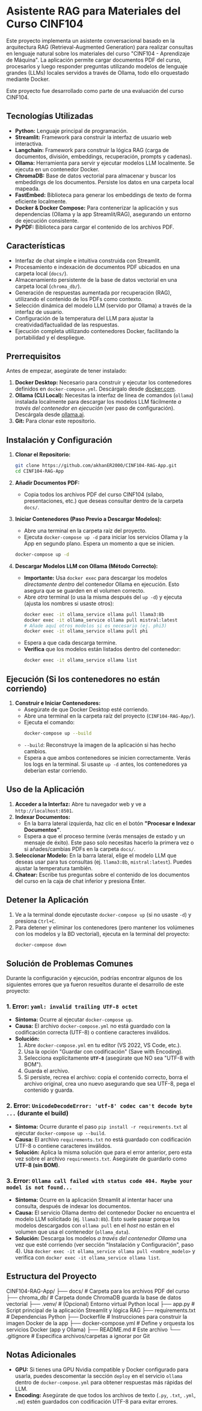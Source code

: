 # Asistente RAG para Materiales del Curso CINF104

Este proyecto implementa un asistente conversacional basado en la arquitectura RAG (Retrieval-Augmented Generation) para realizar consultas en lenguaje natural sobre los materiales del curso "CINF104 - Aprendizaje de Máquina". La aplicación permite cargar documentos PDF del curso, procesarlos y luego responder preguntas utilizando modelos de lenguaje grandes (LLMs) locales servidos a través de Ollama, todo ello orquestado mediante Docker.

Este proyecto fue desarrollado como parte de una evaluación del curso CINF104.

## Tecnologías Utilizadas

* **Python:** Lenguaje principal de programación.
* **Streamlit:** Framework para construir la interfaz de usuario web interactiva.
* **Langchain:** Framework para construir la lógica RAG (carga de documentos, división, embeddings, recuperación, prompts y cadenas).
* **Ollama:** Herramienta para servir y ejecutar modelos LLM localmente. Se ejecuta en un contenedor Docker.
* **ChromaDB:** Base de datos vectorial para almacenar y buscar los embeddings de los documentos. Persiste los datos en una carpeta local mapeada.
* **FastEmbed:** Biblioteca para generar los embeddings de texto de forma eficiente localmente.
* **Docker & Docker Compose:** Para contenerizar la aplicación y sus dependencias (Ollama y la app Streamlit/RAG), asegurando un entorno de ejecución consistente.
* **PyPDF:** Biblioteca para cargar el contenido de los archivos PDF.

## Características

* Interfaz de chat simple e intuitiva construida con Streamlit.
* Procesamiento e indexación de documentos PDF ubicados en una carpeta local (`docs/`).
* Almacenamiento persistente de la base de datos vectorial en una carpeta local (`chroma_db/`).
* Generación de respuestas aumentada por recuperación (RAG), utilizando el contenido de los PDFs como contexto.
* Selección dinámica del modelo LLM (servido por Ollama) a través de la interfaz de usuario.
* Configuración de la temperatura del LLM para ajustar la creatividad/factualidad de las respuestas.
* Ejecución completa utilizando contenedores Docker, facilitando la portabilidad y el despliegue.

## Prerrequisitos

Antes de empezar, asegúrate de tener instalado:

1.  **Docker Desktop:** Necesario para construir y ejecutar los contenedores definidos en `docker-compose.yml`. Descárgalo desde [docker.com](https://www.docker.com/products/docker-desktop/).
2.  **Ollama (CLI Local):** Necesitas la interfaz de línea de comandos (`ollama`) instalada localmente para descargar los modelos LLM fácilmente *a través del contenedor en ejecución* (ver paso de configuración). Descárgala desde [ollama.ai](https://ollama.ai/).
3.  **Git:** Para clonar este repositorio.

## Instalación y Configuración

1.  **Clonar el Repositorio:**
    ```bash
    git clone https://github.com/akhanER2000/CINF104-RAG-App.git
    cd CINF104-RAG-App 
    ```

2.  **Añadir Documentos PDF:**
    * Copia todos los archivos PDF del curso CINF104 (sílabo, presentaciones, etc.) que deseas consultar dentro de la carpeta `docs/`.

3.  **Iniciar Contenedores (Paso Previo a Descargar Modelos):**
    * Abre una terminal en la carpeta raíz del proyecto.
    * Ejecuta `docker-compose up -d` para iniciar los servicios Ollama y la App en segundo plano. Espera un momento a que se inicien.
    ```bash
    docker-compose up -d 
    ```

4.  **Descargar Modelos LLM con Ollama (Método Correcto):**
    * **Importante:** Usa `docker exec` para descargar los modelos *directamente dentro* del contenedor Ollama en ejecución. Esto asegura que se guarden en el volumen correcto.
    * Abre *otra* terminal (o usa la misma después del `up -d`) y ejecuta (ajusta los nombres si usaste otros):
        ```bash
        docker exec -it ollama_service ollama pull llama3:8b
        docker exec -it ollama_service ollama pull mistral:latest
        # Añade aquí otros modelos si es necesario (ej. phi3)
        docker exec -it ollama_service ollama pull phi 
        ```
    * Espera a que cada descarga termine.
    * **Verifica** que los modelos están listados dentro del contenedor:
        ```bash
        docker exec -it ollama_service ollama list
        ```

## Ejecución (Si los contenedores no están corriendo)

1.  **Construir e Iniciar Contenedores:**
    * Asegúrate de que Docker Desktop esté corriendo.
    * Abre una terminal en la carpeta raíz del proyecto (`CINF104-RAG-App/`).
    * Ejecuta el comando:
        ```bash
        docker-compose up --build
        ```
    * `--build`: Reconstruye la imagen de la aplicación si has hecho cambios.
    * Espera a que ambos contenedores se inicien correctamente. Verás los logs en la terminal. Si usaste `up -d` antes, los contenedores ya deberían estar corriendo.

## Uso de la Aplicación

1.  **Acceder a la Interfaz:** Abre tu navegador web y ve a `http://localhost:8501`.
2.  **Indexar Documentos:**
    * En la barra lateral izquierda, haz clic en el botón **"Procesar e Indexar Documentos"**.
    * Espera a que el proceso termine (verás mensajes de estado y un mensaje de éxito). Este paso solo necesitas hacerlo la primera vez o si añades/cambias PDFs en la carpeta `docs/`.
3.  **Seleccionar Modelo:** En la barra lateral, elige el modelo LLM que deseas usar para tus consultas (ej. `llama3:8b`, `mistral:latest`). Puedes ajustar la temperatura también.
4.  **Chatear:** Escribe tus preguntas sobre el contenido de los documentos del curso en la caja de chat inferior y presiona Enter.

## Detener la Aplicación

1.  Ve a la terminal donde ejecutaste `docker-compose up` (si no usaste `-d`) y presiona `Ctrl+C`.
2.  Para detener y eliminar los contenedores (pero mantener los volúmenes con los modelos y la BD vectorial), ejecuta en la terminal del proyecto:
    ```bash
    docker-compose down
    ```

## Solución de Problemas Comunes

Durante la configuración y ejecución, podrías encontrar algunos de los siguientes errores que ya fueron resueltos durante el desarrollo de este proyecto:

### 1. Error: `yaml: invalid trailing UTF-8 octet`

* **Síntoma:** Ocurre al ejecutar `docker-compose up`.
* **Causa:** El archivo `docker-compose.yml` no está guardado con la codificación correcta (UTF-8) o contiene caracteres inválidos.
* **Solución:**
    1.  Abre `docker-compose.yml` en tu editor (VS 2022, VS Code, etc.).
    2.  Usa la opción "Guardar con codificación" (Save with Encoding).
    3.  Selecciona explícitamente **`UTF-8`** (asegúrate que NO sea "UTF-8 with BOM").
    4.  Guarda el archivo.
    5.  Si persiste, recrea el archivo: copia el contenido correcto, borra el archivo original, crea uno nuevo asegurando que sea UTF-8, pega el contenido y guarda.

### 2. Error: `UnicodeDecodeError: 'utf-8' codec can't decode byte ...` (durante el build)

* **Síntoma:** Ocurre durante el paso `pip install -r requirements.txt` al ejecutar `docker-compose up --build`.
* **Causa:** El archivo `requirements.txt` no está guardado con codificación UTF-8 o contiene caracteres inválidos.
* **Solución:** Aplica la misma solución que para el error anterior, pero esta vez sobre el archivo `requirements.txt`. Asegúrate de guardarlo como **UTF-8 (sin BOM)**.

### 3. Error: `Ollama call failed with status code 404. Maybe your model is not found...`

* **Síntoma:** Ocurre en la aplicación Streamlit al intentar hacer una consulta, después de indexar los documentos.
* **Causa:** El servicio Ollama dentro del contenedor Docker no encuentra el modelo LLM solicitado (ej. `llama3:8b`). Esto suele pasar porque los modelos descargados con `ollama pull` en el *host* no están en el volumen que usa el contenedor (`ollama_data`).
* **Solución:** Descarga los modelos *a través del contenedor Ollama* una vez que esté corriendo (ver sección "Instalación y Configuración", paso 4). Usa `docker exec -it ollama_service ollama pull <nombre_modelo>` y verifica con `docker exec -it ollama_service ollama list`.

## Estructura del Proyecto
CINF104-RAG-App/
├── docs/               # Carpeta para los archivos PDF del curso
├── chroma_db/          # Carpeta donde ChromaDB guarda la base de datos vectorial
├── .venv/              # (Opcional) Entorno virtual Python local
├── app.py              # Script principal de la aplicación Streamlit y lógica RAG
├── requirements.txt    # Dependencias Python
├── Dockerfile          # Instrucciones para construir la imagen Docker de la app
├── docker-compose.yml  # Define y orquesta los servicios Docker (app y Ollama)
├── README.md           # Este archivo
└── .gitignore          # Especifica archivos/carpetas a ignorar por Git

## Notas Adicionales

* **GPU:** Si tienes una GPU Nvidia compatible y Docker configurado para usarla, puedes descomentar la sección `deploy` en el servicio `ollama` dentro de `docker-compose.yml` para obtener respuestas más rápidas del LLM.
* **Encoding:** Asegúrate de que todos los archivos de texto (`.py`, `.txt`, `.yml`, `.md`) estén guardados con codificación UTF-8 para evitar errores.
